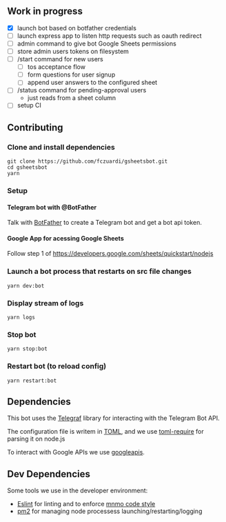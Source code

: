 Work in progress
----------------

- [x] launch bot based on botfather credentials
- [ ] launch express app to listen http requests such as oauth redirect
- [ ] admin command to give bot Google Sheets permissions
- [ ] store admin users tokens on filesystem
- [ ] /start command for new users
  - [ ] tos acceptance flow
  - [ ] form questions for user signup
  - [ ] append user answers to the configured sheet
- [ ] /status command for pending-approval users
  - just reads from a sheet column
- [ ] setup CI

Contributing
------------

### Clone and install dependencies
```shell
git clone https://github.com/fczuardi/gsheetsbot.git
cd gsheetsbot
yarn
```

### Setup

#### Telegram bot with @BotFather
Talk with [BotFather][botfather] to create a Telegram bot and
get a bot api token.

[botfather]: https://core.telegram.org/bots#6-botfather

#### Google App for acessing Google Sheets
Follow step 1 of https://developers.google.com/sheets/quickstart/nodejs

### Launch a bot process that restarts on src file changes
```shell
yarn dev:bot
```

### Display stream of logs
```shell
yarn logs
```

### Stop bot
```shell
yarn stop:bot
```

### Restart bot (to reload config)
```shell
yarn restart:bot
```

Dependencies
------------

This bot uses the [Telegraf][telegraf] library for interacting with the
Telegram Bot API.

The configuration file is writem in [TOML][toml], and we use 
[toml-require][toml-require] for parsing it on node.js

To interact with Google APIs we use [googleapis][googleapis].

[telegraf]: http://telegraf.js.org/
[toml]: https://github.com/toml-lang/toml
[toml-require]: https://www.npmjs.com/package/toml-require
[googleapis]: https://github.com/google/google-api-nodejs-client

Dev Dependencies
----------------

Some tools we use in the developer environment:

- [Eslint][eslint] for linting and to enforce
[mnmo code style][eslint-config-mnmo]
- [pm2][pm2] for managing node processess launching/restarting/logging

[eslint]: http://eslint.org/
[eslint-config-mnmo]: https://github.com/mnmo/eslint-config-mnmo
[pm2]: http://pm2.keymetrics.io/

